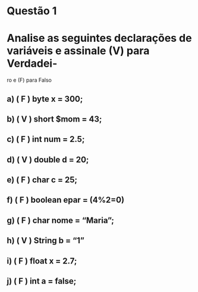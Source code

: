# Questão 1 
# Analise as seguintes declarações de variáveis e assinale (V) para Verdadei-
ro e (F) para Falso

## a) ( F ) byte x = 300;
## b) ( V ) short $mom = 43;
## c) ( F ) int num = 2.5;
## d) ( V ) double d = 20;
## e) ( F ) char c = 25;
## f) ( F ) boolean epar = (4%2=0)
## g) ( F ) char nome = “Maria”;
## h) ( V ) String b = “1”
## i) ( F ) float x = 2.7;
## j) ( F ) int a = false;
